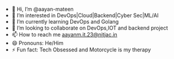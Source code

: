 - 👋 Hi, I’m @aayan-mateen
- 👀 I’m interested in DevOps|Cloud|Backend|Cyber Sec|ML/AI
- 🌱 I’m currently learning DevOps and Golang
- 💞️ I’m looking to collaborate on DevOps,IOT and backend project
- 📫 How to reach me aayanm.it.23@nitjac.in
- 😄 Pronouns: He/Him
- ⚡ Fun fact: Tech Obsessed and Motorcycle is my therapy 

<!---
aayan-mateen/aayan-mateen is a ✨ special ✨ repository because its `README.md` (this file) appears on your GitHub profile.
You can click the Preview link to take a look at your changes.
--->
